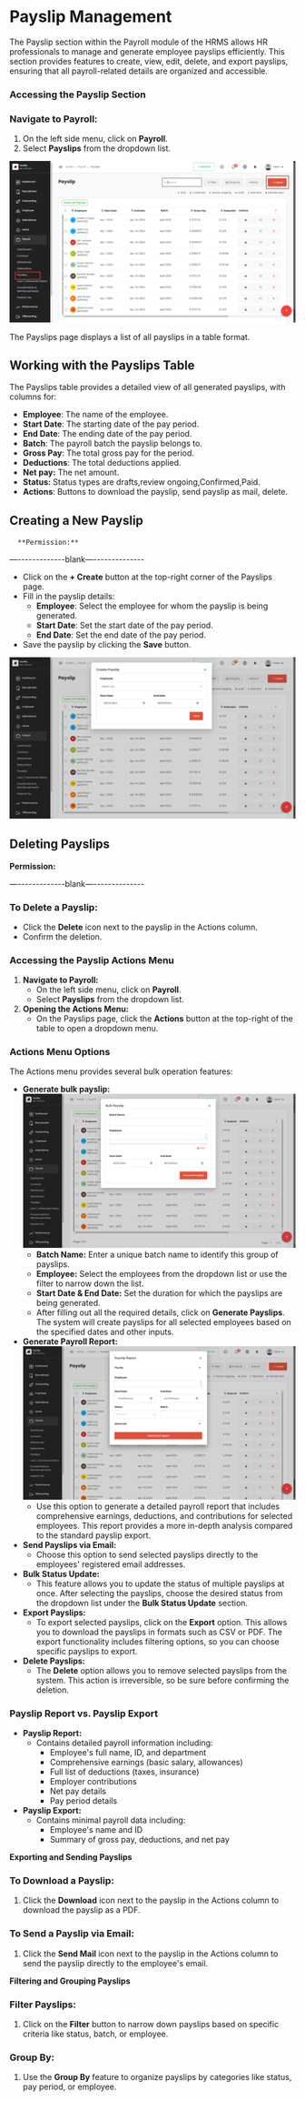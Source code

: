 # Payslip Management

The Payslip section within the Payroll module of the HRMS allows HR professionals to manage and generate employee payslips efficiently. This section provides features to create, view, edit, delete, and export payslips, ensuring that all payroll-related details are organized and accessible.

### **Accessing the Payslip Section**

### **Navigate to Payroll:**

1. On the left side menu, click on **Payroll**.
2. Select **Payslips** from the dropdown list.

![alt text](media/image-7.png)

The Payslips page displays a list of all payslips in a table format.

## **Working with the Payslips Table**

The Payslips table provides a detailed view of all generated payslips, with columns for:

- **Employee**: The name of the employee.
- **Start Date**: The starting date of the pay period.
- **End Date**: The ending date of the pay period.
- **Batch**: The payroll batch the payslip belongs to.
- **Gross Pay**: The total gross pay for the period.
- **Deductions**: The total deductions applied.
- **Net pay:** The net amount.
- **Status:** Status types are drafts,review ongoing,Confirmed,Paid.
- **Actions**: Buttons to download the payslip, send payslip as mail, delete.

## **Creating a New Payslip**

      **Permission:**

—-------------blank—--------------

- Click on the **\+ Create** button at the top-right corner of the Payslips page.
- Fill in the payslip details:
  - **Employee**: Select the employee for whom the payslip is being generated.
  - **Start Date**: Set the start date of the pay period.
  - **End Date**: Set the end date of the pay period.
- Save the payslip by clicking the **Save** button.

![alt text](media/image-8.png)

## **Deleting Payslips**

**Permission:**

—-------------blank—--------------

### **To Delete a Payslip:**

- Click the **Delete** icon next to the payslip in the Actions column.
- Confirm the deletion.

### **Accessing the Payslip Actions Menu**

1. **Navigate to Payroll:**
   - On the left side menu, click on **Payroll**.
   - Select **Payslips** from the dropdown list.
2. **Opening the Actions Menu:**
   - On the Payslips page, click the **Actions** button at the top-right of the table to open a dropdown menu.

### **Actions Menu Options**

The Actions menu provides several bulk operation features:

- **Generate bulk payslip:**  
  **![alt text](media/image-9.png)**
  - **Batch Name:** Enter a unique batch name to identify this group of payslips.
  - **Employee:** Select the employees from the dropdown list or use the filter to narrow down the list.
  - **Start Date & End Date:** Set the duration for which the payslips are being generated.
  - After filling out all the required details, click on **Generate Payslips**. The system will create payslips for all selected employees based on the specified dates and other inputs.
- **Generate Payroll Report:**  
  ![alt text](media/image-10.png)
  - Use this option to generate a detailed payroll report that includes comprehensive earnings, deductions, and contributions for selected employees. This report provides a more in-depth analysis compared to the standard payslip export.
- **Send Payslips via Email:**
  - Choose this option to send selected payslips directly to the employees' registered email addresses.
- **Bulk Status Update:**
  - This feature allows you to update the status of multiple payslips at once. After selecting the payslips, choose the desired status from the dropdown list under the **Bulk Status Update** section.
- **Export Payslips:**
  - To export selected payslips, click on the **Export** option. This allows you to download the payslips in formats such as CSV or PDF. The export functionality includes filtering options, so you can choose specific payslips to export.
- **Delete Payslips:**
  - The **Delete** option allows you to remove selected payslips from the system. This action is irreversible, so be sure before confirming the deletion.

### **Payslip Report vs. Payslip Export**

- **Payslip Report:**
  - Contains detailed payroll information including:
    - Employee's full name, ID, and department
    - Comprehensive earnings (basic salary, allowances)
    - Full list of deductions (taxes, insurance)
    - Employer contributions
    - Net pay details
    - Pay period details
- **Payslip Export:**
  - Contains minimal payroll data including:
    - Employee's name and ID
    - Summary of gross pay, deductions, and net pay

**Exporting and Sending Payslips**

### **To Download a Payslip:**

1. Click the **Download** icon next to the payslip in the Actions column to download the payslip as a PDF.

### **To Send a Payslip via Email:**

1. Click the **Send Mail** icon next to the payslip in the Actions column to send the payslip directly to the employee's email.

**Filtering and Grouping Payslips**

### **Filter Payslips:**

1. Click on the **Filter** button to narrow down payslips based on specific criteria like status, batch, or employee.

### **Group By:**

1. Use the **Group By** feature to organize payslips by categories like status, pay period, or employee.
